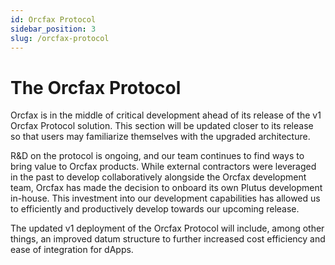 ```yaml
---
id: Orcfax Protocol
sidebar_position: 3
slug: /orcfax-protocol
---
```


# The Orcfax Protocol

Orcfax is in the middle of critical development ahead of its release of the v1
Orcfax Protocol solution. This section will be updated closer to its release
so that users may familiarize themselves with the upgraded architecture.

R&D on the protocol is ongoing, and our team continues to find ways to bring
value to Orcfax products. While external contractors were leveraged in the past
to develop collaboratively alongside the Orcfax development team, Orcfax has
made the decision to onboard its own Plutus development in-house. This
investment into our development capabilities has allowed us to efficiently and
productively develop towards our upcoming release.

The updated v1 deployment of the Orcfax Protocol will include, among other
things, an improved datum structure to further increased cost efficiency and
ease of integration for dApps.
